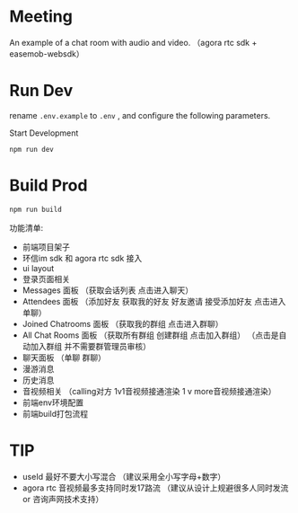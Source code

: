 # Meeting

An example of a chat room with audio and video.
（agora rtc sdk + easemob-websdk）

# Run Dev
rename `.env.example` to `.env` , and configure the following parameters.

Start Development
```bash
npm run dev
```


# Build Prod
```bash
npm run build
```

功能清单:
* 前端项目架子
* 环信im sdk 和 agora rtc sdk 接入
* ui layout
* 登录页面相关
* Messages 面板 （获取会话列表 点击进入聊天）
* Attendees 面板 （添加好友 获取我的好友 好友邀请 接受添加好友 点击进入单聊）
* Joined Chatrooms 面板 （获取我的群组 点击进入群聊）
* All Chat Rooms 面板  （获取所有群组 创建群组 点击加入群组） （点击是自动加入群组 并不需要群管理员审核）
* 聊天面板 （单聊 群聊）
* 漫游消息
* 历史消息
* 音视频相关 （calling对方  1v1音视频接通渲染  1 v more音视频接通渲染）
* 前端env环境配置
* 前端build打包流程





# TIP

* useId 最好不要大小写混合 （建议采用全小写字母+数字）
* agora rtc 音视频最多支持同时发17路流 （建议从设计上规避很多人同时发流 or 咨询声网技术支持）